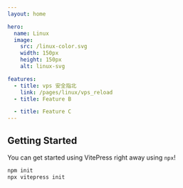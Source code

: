 ```yaml
---
layout: home

hero:
  name: Linux
  image:
    src: /linux-color.svg
    width: 150px
    height: 150px
    alt: linux-svg

features:
  - title: vps 安全指北
    link: /pages/linux/vps_reload
  - title: Feature B

  - title: Feature C
---
```


## Getting Started

You can get started using VitePress right away using `npx`!

```sh
npm init
npx vitepress init
```
